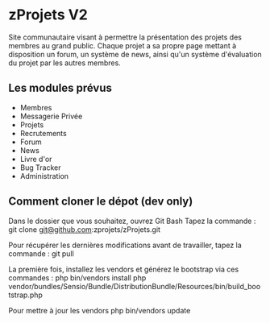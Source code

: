 ﻿zProjets V2
===========

Site communautaire visant à permettre la présentation des projets des membres au grand public. Chaque projet a sa propre page mettant à disposition un forum, un système de news, ainsi qu'un système d'évaluation du projet par les autres membres.



Les modules prévus
---------------------

* Membres
* Messagerie Privée
* Projets
* Recrutements
* Forum
* News
* Livre d'or
* Bug Tracker
* Administration



Comment cloner le dépot (dev only)
----------------------------------

Dans le dossier que vous souhaitez, ouvrez Git Bash
Tapez la commande :
    git clone git@github.com:zprojets/zProjets.git

Pour récupérer les dernières modifications avant de travailler, tapez la commande :
    git pull

La première fois, installez les vendors et générez le bootstrap via ces commandes :
    php bin/vendors install
    php vendor/bundles/Sensio/Bundle/DistributionBundle/Resources/bin/build_bootstrap.php

Pour mettre à jour les vendors
    php bin/vendors update
